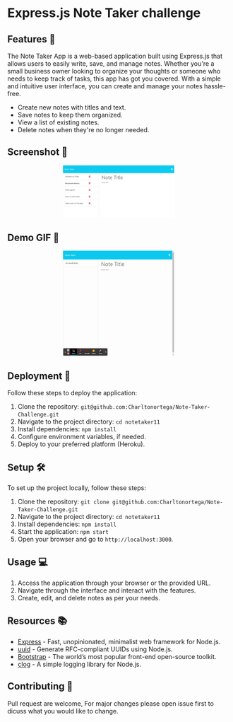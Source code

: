 
# Express.js Note Taker challenge

## Features 🌟

The Note Taker App is a web-based application built using Express.js that allows users to easily write, save, and manage notes. Whether you're a small business owner looking to organize your thoughts or someone who needs to keep track of tasks, this app has got you covered. With a simple and intuitive user interface, you can create and manage your notes hassle-free.

- Create new notes with titles and text.
- Save notes to keep them organized.
- View a list of existing notes.
- Delete notes when they're no longer needed.

## Screenshot 📸

<div style="text-align:center">
  <img src="./assets/images/11-express-homework-demo-01.png" alt="App Screenshot" width="50%"/>
</div>

## Demo GIF 🚀

<div align="center">
  <img src="./assets/images/demo.gif" alt="App Demo GIF" width="50%">
</div>

## Deployment 🚀

Follow these steps to deploy the application:

1. Clone the repository: `git@github.com:Charltonortega/Note-Taker-Challenge.git`
2. Navigate to the project directory: `cd notetaker11`
3. Install dependencies: `npm install`
4. Configure environment variables, if needed.
5. Deploy to your preferred platform (Heroku).

## Setup 🛠

To set up the project locally, follow these steps:

1. Clone the repository: `git clone git@github.com:Charltonortega/Note-Taker-Challenge.git`
2. Navigate to the project directory: `cd notetaker11`
3. Install dependencies: `npm install`
4. Start the application: `npm start`
5. Open your browser and go to `http://localhost:3000`.

## Usage 💻

1. Access the application through your browser or the provided URL.
2. Navigate through the interface and interact with the features.
3. Create, edit, and delete notes as per your needs.

## Resources 📚

- [Express](https://expressjs.com/) - Fast, unopinionated, minimalist web framework for Node.js.
- [uuid](https://www.npmjs.com/package/uuid) - Generate RFC-compliant UUIDs using Node.js.
- [Bootstrap](https://getbootstrap.com/) - The world’s most popular front-end open-source toolkit.
- [clog](https://www.npmjs.com/package/clog) - A simple logging library for Node.js.

## Contributing 🤝
Pull request are welcome, For major changes please open issue first to dicuss what you would like to change.
